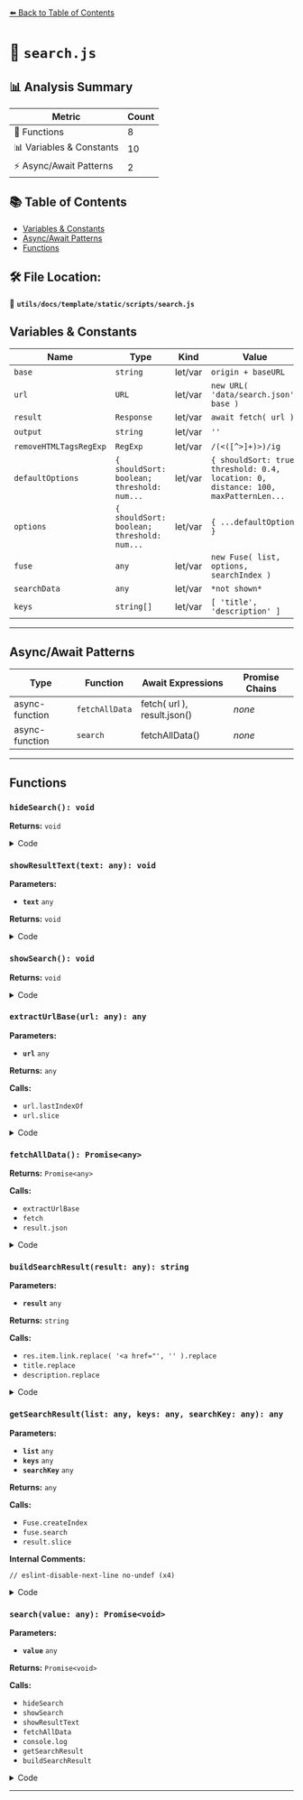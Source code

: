 [⬅️ Back to Table of Contents](../../../../../index.md)

# 📄 `search.js`

## 📊 Analysis Summary

| Metric | Count |
|--------|-------|
| 🔧 Functions | 8 |
| 📊 Variables & Constants | 10 |
| ⚡ Async/Await Patterns | 2 |

## 📚 Table of Contents

- [Variables & Constants](#variables-constants)
- [Async/Await Patterns](#asyncawait-patterns)
- [Functions](#functions)

## 🛠️ File Location:
📂 **`utils/docs/template/static/scripts/search.js`**

## Variables & Constants

| Name | Type | Kind | Value | Exported |
|------|------|------|-------|----------|
| `base` | `string` | let/var | `origin + baseURL` | ✗ |
| `url` | `URL` | let/var | `new URL( 'data/search.json', base )` | ✗ |
| `result` | `Response` | let/var | `await fetch( url )` | ✗ |
| `output` | `string` | let/var | `''` | ✗ |
| `removeHTMLTagsRegExp` | `RegExp` | let/var | `/(<([^>]+)>)/ig` | ✗ |
| `defaultOptions` | `{ shouldSort: boolean; threshold: num...` | let/var | `{ shouldSort: true, threshold: 0.4, location: 0, distance: 100, maxPatternLen...` | ✗ |
| `options` | `{ shouldSort: boolean; threshold: num...` | let/var | `{ ...defaultOptions }` | ✗ |
| `fuse` | `any` | let/var | `new Fuse( list, options, searchIndex )` | ✗ |
| `searchData` | `any` | let/var | `*not shown*` | ✗ |
| `keys` | `string[]` | let/var | `[ 'title', 'description' ]` | ✗ |


---

## Async/Await Patterns

| Type | Function | Await Expressions | Promise Chains |
|------|----------|-------------------|----------------|
| async-function | `fetchAllData` | fetch( url ), result.json() | *none* |
| async-function | `search` | fetchAllData() | *none* |


---

## Functions

### `hideSearch(): void`

**Returns:** `void`

<details><summary>Code</summary>

```typescript
function hideSearch() {

	searchContainer.style.display = 'none';
	contentContainer.style.display = 'block';


}
```
</details>

### `showResultText(text: any): void`

**Parameters:**

- **`text`** `any`

**Returns:** `void`

<details><summary>Code</summary>

```typescript
function showResultText( text ) {

	resultBox.innerHTML = text;

}
```
</details>

### `showSearch(): void`

**Returns:** `void`

<details><summary>Code</summary>

```typescript
function showSearch() {

	searchContainer.style.display = 'block';
	contentContainer.style.display = 'none';

}
```
</details>

### `extractUrlBase(url: any): any`

**Parameters:**

- **`url`** `any`

**Returns:** `any`

**Calls:**

- `url.lastIndexOf`
- `url.slice`

<details><summary>Code</summary>

```typescript
function extractUrlBase( url ) {

	const index = url.lastIndexOf( '/' );

	if ( index === - 1 ) return './';

	return url.slice( 0, index + 1 );

}
```
</details>

### `fetchAllData(): Promise<any>`

**Returns:** `Promise<any>`

**Calls:**

- `extractUrlBase`
- `fetch`
- `result.json`

<details><summary>Code</summary>

```typescript
async function fetchAllData() {

	const { origin, pathname } = location;

	const baseURL = extractUrlBase( pathname );

	const base = origin + baseURL;

	const url = new URL( 'data/search.json', base );
	const result = await fetch( url );
	const { list } = await result.json();

	return list;

}
```
</details>

### `buildSearchResult(result: any): string`

**Parameters:**

- **`result`** `any`

**Returns:** `string`

**Calls:**

- `res.item.link.replace( '<a href="', '' ).replace`
- `title.replace`
- `description.replace`

<details><summary>Code</summary>

```typescript
function buildSearchResult( result ) {

	let output = '';
	const removeHTMLTagsRegExp = /(<([^>]+)>)/ig;

	for ( const res of result ) {

		const { title = '', description = '' } = res.item;

		const _link = res.item.link.replace( '<a href="', '' ).replace( /">.*/, '' );
		const _title = title.replace( removeHTMLTagsRegExp, '' );
		const _description = description.replace( removeHTMLTagsRegExp, '' );

		output += `
    <a href="${_link}" class="search-result-item" onclick="hideSearch()">
      <span class="search-result-item-title">${_title}</span>
      <span class="search-result-item-description">- ${_description || 'No description available.'}</span>
    </a>
    `;

	}

	return output;

}
```
</details>

### `getSearchResult(list: any, keys: any, searchKey: any): any`

**Parameters:**

- **`list`** `any`
- **`keys`** `any`
- **`searchKey`** `any`

**Returns:** `any`

**Calls:**

- `Fuse.createIndex`
- `fuse.search`
- `result.slice`

**Internal Comments:**
```
// eslint-disable-next-line no-undef (x4)
```

<details><summary>Code</summary>

```typescript
function getSearchResult( list, keys, searchKey ) {

	const defaultOptions = {
		shouldSort: true,
		threshold: 0.4,
		location: 0,
		distance: 100,
		maxPatternLength: 32,
		minMatchCharLength: 1,
		keys: keys
	};

	const options = { ...defaultOptions };

	// eslint-disable-next-line no-undef
	const searchIndex = Fuse.createIndex( options.keys, list );

	// eslint-disable-next-line no-undef
	const fuse = new Fuse( list, options, searchIndex );

	const result = fuse.search( searchKey );

	if ( result.length > 20 ) {

		return result.slice( 0, 20 );

	}

	return result;

}
```
</details>

### `search(value: any): Promise<void>`

**Parameters:**

- **`value`** `any`

**Returns:** `Promise<void>`

**Calls:**

- `hideSearch`
- `showSearch`
- `showResultText`
- `fetchAllData`
- `console.log`
- `getSearchResult`
- `buildSearchResult`

<details><summary>Code</summary>

```typescript
async function search( value ) {

	if ( value === '' ) {

		hideSearch();
		return;

	}

	showSearch();

	const keys = [ 'title', 'description' ];

	if ( searchData === undefined ) {

		showResultText( 'Loading...' );

		try {

			searchData = await fetchAllData();

		} catch ( e ) {

			console.log( e );
			showResultText( 'Failed to load result.' );

			return;

		}

	}

	const result = getSearchResult( searchData, keys, value );

	if ( ! result.length ) {

		showResultText( 'No result found! Try some different combination.' );

		return;

	}

	resultBox.innerHTML = buildSearchResult( result );

}
```
</details>


---